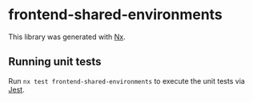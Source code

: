 # frontend-shared-environments

This library was generated with [Nx](https://nx.dev).


## Running unit tests

Run `nx test frontend-shared-environments` to execute the unit tests via [Jest](https://jestjs.io).


